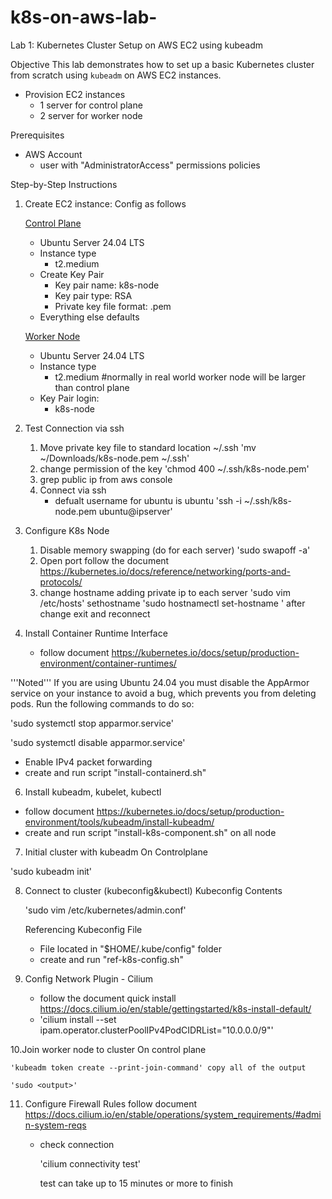 # k8s-on-aws-lab-

Lab 1: Kubernetes Cluster Setup on AWS EC2 using kubeadm

Objective
This lab demonstrates how to set up a basic Kubernetes cluster from scratch using `kubeadm` on AWS EC2 instances.
  - Provision EC2 instances
    -  1 server for control plane
    -  2 server for worker node

Prerequisites
- AWS Account
  -  user with "AdministratorAccess" permissions policies

Step-by-Step Instructions
1.  Create EC2 instance: Config as follows

    <ins>Control Plane</ins>
    -  Ubuntu Server 24.04 LTS
    -  Instance type
        -  t2.medium
    -  Create Key Pair
        -  Key pair name: k8s-node
        -  Key pair type: RSA
        -  Private key file format: .pem
    -  Everything else defaults
    
    <ins>Worker Node</ins>
    -  Ubuntu Server 24.04 LTS
    -  Instance type
        -  t2.medium #normally in real world worker node will be larger than control plane
    -  Key Pair login:
        -  k8s-node
3.  Test Connection via ssh
    1.  Move private key file to standard location ~/.ssh
       'mv ~/Downloads/k8s-node.pem ~/.ssh'
    2. change permission of the key
       'chmod 400 ~/.ssh/k8s-node.pem'
    3. grep public ip from aws console
    4. Connect via ssh
       -  defualt username for ubuntu is ubuntu
         'ssh -i ~/.ssh/k8s-node.pem ubuntu@ipserver'
4. Configure K8s Node
   1.  Disable memory swapping (do for each server)
       'sudo swapoff -a'
   2.  Open port follow the document https://kubernetes.io/docs/reference/networking/ports-and-protocols/
   3.  change hostname adding private ip to each server
       'sudo vim /etc/hosts'
       sethostname
       'sudo hostnamectl set-hostname <name>'
       after change exit and reconnect
5. Install Container Runtime Interface
   -  follow document https://kubernetes.io/docs/setup/production-environment/container-runtimes/

'''Noted'''
If you are using Ubuntu 24.04 you must disable the AppArmor service on your instance to avoid a bug, which prevents you from deleting pods. Run the following commands to do so:

'sudo systemctl stop apparmor.service'

'sudo systemctl disable apparmor.service'

  -  Enable IPv4 packet forwarding 
  -  create and run script "install-containerd.sh"
6. Install kubeadm, kubelet, kubectl
  -  follow document https://kubernetes.io/docs/setup/production-environment/tools/kubeadm/install-kubeadm/
  -  create and run script "install-k8s-component.sh" on all node
7. Initial cluster with kubeadm
  On Controlplane
  
  'sudo kubeadm init'

8. Connect to cluster (kubeconfig&kubectl)
   Kubeconfig Contents

   'sudo vim /etc/kubernetes/admin.conf'

   Referencing Kubeconfig File
   -  File located in "$HOME/.kube/config" folder
   -  create and run "ref-k8s-config.sh"

9. Config Network Plugin - Cilium
    - follow the document quick install  https://docs.cilium.io/en/stable/gettingstarted/k8s-install-default/
    -  'cilium install --set ipam.operator.clusterPoolIPv4PodCIDRList="10.0.0.0/9"'

10.Join worker node to cluster
    On control plane
    
    'kubeadm token create --print-join-command' copy all of the output 

    'sudo <output>'
11. Configure Firewall Rules
    follow document https://docs.cilium.io/en/stable/operations/system_requirements/#admin-system-reqs
    - check connection

      'cilium connectivity test'

      test can take up to 15 minutes or more to finish
      
    
